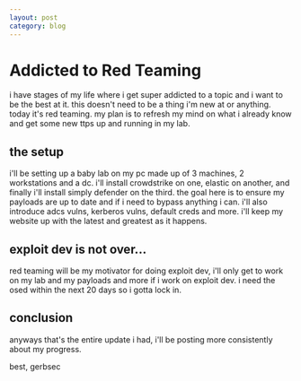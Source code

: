 ```yaml
---
layout: post
category: blog
---
```



# Addicted to Red Teaming

i have stages of my life where i get super addicted to a topic and i want to be the best at it. this doesn't need to be a thing i'm new at or anything. today it's red teaming. my plan is to refresh my mind on what i already know and get some new ttps up and running in my lab.

## the setup

i'll be setting up a baby lab on my pc made up of 3 machines, 2 workstations and a dc. i'll install crowdstrike on one, elastic on another, and finally i'll install simply defender on the third. the goal here is to ensure my payloads are up to date and if i need to bypass anything i can. i'll also introduce adcs vulns, kerberos vulns, default creds and more. i'll keep my website up with the latest and greatest as it happens. 

## exploit dev is not over...

red teaming will be my motivator for doing exploit dev, i'll only get to work on my lab and my payloads and more if i work on exploit dev. i need the osed within the next 20 days so i gotta lock in. 

## conclusion

anyways that's the entire update i had, i'll be posting more consistently about my progress.

best, gerbsec